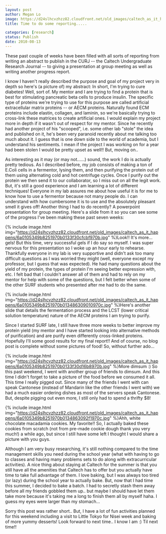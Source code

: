 ```yaml
---
layout: post
author: Megan Lo
image: https://d24slhcvzhzz82.cloudfront.net/old_images/caltech_as_it_happens/6a0105349b8251970b0134863066e9970c.jpg
title: Time to do some reporting.....

categories: [research]
status: Publish
date: 2010-08-13
---
```


These past couple of weeks have been filled with all sorts of reporting from writing an abstract to publish in the CURJ -- the Caltech Undergraduate Research Journal -- to giving a presentation at group meeting as well as writing another progress report.

I know I haven't really described the purpose and goal of my project very in depth so here's (a picture of) my abstract:
In short, I'm trying to cure diabetes! Well, sort of. My mentor and I are trying to find a protein that is best for stimulating pancreatic beta cells to produce insulin. The specific type of proteins we're trying to use for this purpose are called artificial extracellular matrix proteins -- or AECM proteins. Naturally found ECM proteins include elastin, collagen, and laminin, so we're basically trying to cross-link these matrices to create artificial ones. I would explain my project more in depth if it wasn't out of respect for my mentor. Since he recently had another project of his "scooped", i.e. some other lab "stole" the idea and published on it, he's been very paranoid recently about me talking too much about it. I guess that is one down side to the world of academia, but I understand his sentiments. I mean if the project I was working on for a year had been stolen I would be pretty upset as well!! But, moving on..

As interesting as it may (or may not......) sound, the work I do is actually pretty tedious. As I described before, my job consists of making a ton of E.Coli cells in a fermentor, lysing them, and then purifying the protein out of them using alternating cold and hot centrifuge cycles. Once I purify out the protein we then send it to our collaborator, so I miss out on all the legit work. But, it's still a good experience and I am learning a lot of different techniques! Everyone in my lab assures me about how useful it is for me to know how to use a fermentor because not many people do. I can understand with how cumbersome it is to use and the absolutely pleasant smell it gives off!
Another thing I had to do recently? A powerpoint presentation for group meeting. Here's a slide from it so you can see some of the progress I've been making these past seven weeks:


{% include image.html img="https://d24slhcvzhzz82.cloudfront.net/old_images/caltech_as_it_happens/6a0105349b8251970b0133f30cfcbf970b.jpg" %}Look!! It's more... gels! But this time, very successful gels if I do say so myself. I was super nervous for this presentation so I woke up an hour early to rehearse. Thankfully everyone in my lab is very supportive and didn't ask too many difficult questions as I was worried they might (well, everyone except my professor, but I guess that was expected). He had many questions about the yield of my protein, the types of protein I'm seeing better expression with, etc. I felt bad that I couldn't answer all of them and had to rely on my mentor for help with some of the questions, but I felt better when some of the other SURF students who presented after me had to do the same.


{% include image.html img="https://d24slhcvzhzz82.cloudfront.net/old_images/caltech_as_it_happens/6a0105349b8251970b013486309010970c.jpg" %}Here's another slide that details the fermentation process and the LCST (lower critical solution temperature) nature of the AECM proteins I am trying to purify.

Since I started SURF late, I still have three more weeks to better improve my protein yield (my mentor and I have started looking into alternative methods of purification) and are purify even differently cross-linked proteins. Hopefully I'll some good results for my final report!!
And of course, no blog post is complete without some pictures of food! So, without further ado...


{% include image.html img="https://d24slhcvzhzz82.cloudfront.net/old_images/caltech_as_it_happens/6a0105349b8251970b0133f30d16b8970b.jpg" %}More dimsum :) So this past weekend, I went with another group of friends to dimsum. And this time I didn't forget to take a picture of the food before we consumed it all. This time I really pigged out. Since many of the friends I went with can speak Cantonese (instead of Mandarin like the other friends I went with) we had a much easier ordering dishes as most of the servers speak Cantonese. But, despite pigging out even more, I still only had to spend a thrifty $8!


{% include image.html img="https://d24slhcvzhzz82.cloudfront.net/old_images/caltech_as_it_happens/6a0105349b8251970b0134863092f1970c.jpg" %}Ahh, white chocolate macadamia cookies. My favorite!! So, I actually baked these cookies from scratch (not from pre-made cookie dough thank you very much!) a while ago, but since I still have some left I thought I would share a picture with you guys.

Although I am very busy researching, it's still nothing compared to the time management skills you need during the school year (what with having to go to classes and having many problems sets to do along with extracurricular activities). A nice thing about staying at Caltech for the summer is that you still have all the amenities that Caltech has to offer but you actually have time to take full advantage of them. I love baking, but I was always too tired (or lazy) during the school year to actually bake. But, now that I had time this summer, I decided to bake a batch. I had to secretly stash them away before all my friends gobbled them up.. but maybe I should have let them take more because it's taking me a long to finish them all by myself haha. I guess my eyes were larger than my stomach...

Sorry this post was rather short.. But, I have a lot of fun activities planned for this weekend including a visit to Little Tokyo for Nisei week and baking of more yummy desserts! Look forward to next time.. I know I am :) Til next time!!
